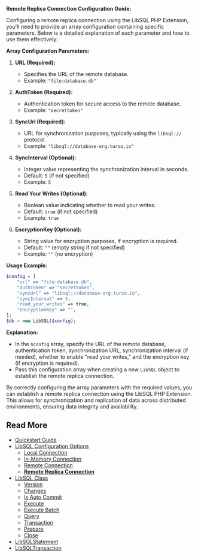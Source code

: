 **Remote Replica Connection Configuration Guide:**

Configuring a remote replica connection using the LibSQL PHP Extension, you'll need to provide an array configuration containing specific parameters. Below is a detailed explanation of each parameter and how to use them effectively:

**Array Configuration Parameters:**

1. **URL (Required):**
   - Specifies the URL of the remote database.
   - Example: `"file:database.db"`

2. **AuthToken (Required):**
   - Authentication token for secure access to the remote database.
   - Example: `"secrettoken"`

3. **SyncUrl (Required):**
   - URL for synchronization purposes, typically using the `libsql://` protocol.
   - Example: `"libsql://database-org.turso.io"`

4. **SyncInterval (Optional):**
   - Integer value representing the synchronization interval in seconds.
   - Default: `5` (if not specified)
   - Example: `5`

5. **Read Your Writes (Optional):**
   - Boolean value indicating whether to read your writes.
   - Default: `true` (if not specified)
   - Example: `true`

6. **EncryptionKey (Optional):**
   - String value for encryption purposes, if encryption is required.
   - Default: `""` (empty string if not specified)
   - Example: `""` (no encryption)

**Usage Example:**

```php
$config = [
    "url" => "file:database.db",
    "authToken" => "secrettoken",
    "syncUrl" => "libsql://database-org.turso.io",
    "syncInterval" => 5,
    "read_your_writes" => true,
    "encryptionKey" => "",
];
$db = new LibSQL($config);
```

**Explanation:**
- In the `$config` array, specify the URL of the remote database, authentication token, synchronization URL, synchronization interval (if needed), whether to enable "read your writes," and the encryption key (if encryption is required).
- Pass this configuration array when creating a new `LibSQL` object to establish the remote replica connection.

By correctly configuring the array parameters with the required values, you can establish a remote replica connection using the LibSQL PHP Extension. This allows for synchronization and replication of data across distributed environments, ensuring data integrity and availability.

## Read More

- [Quickstart Guide](quick-start.md)
- [LibSQL Configuration Options](000-configuration.md)
    - [Local Connection](001-local-connection.md)
    - [In-Memory Connection](002-memory-connection.md)
    - [Remote Connection](003-remote-connection.md)
    - **[Remote Replica Connection](004-remote-replica-connection.md)**
- [LibSQL Class](005-LibSQL-class.md)
    - [Version](006-version.md)
    - [Changes](007-changes.md)
    - [Is Auto Commit](008-isAutocommit.md)
    - [Execute](009-execute.md)
    - [Execute Batch](010-executeBatch.md)
    - [Query](011-query.md)
    - [Transaction](012-transaction.md)
    - [Prepare](013-prepare.md)
    - [Close](014-close.md)
- [LibSQLStatement](015-LibSQLStatement.md)
- [LibSQLTransaction](016-LibSQLTransaction.md)
